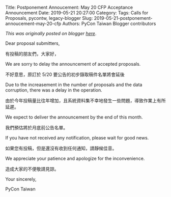 Title: Postponement Annoucement: May 20 CFP Acceptance Announcement
Date: 2019-05-21 20:27:00
Category:
Tags: Calls for Proposals, pycontw, legacy-blogger
Slug: 2019-05-21-postponement-annoucement-may-20-cfp
Authors: PyCon Taiwan Blogger contributors

*This was originally posted on blogger [here](https://pycontw.blogspot.com/2019/05/postponement-annoucement-may-20-cfp.html)*.

<!--more-->

Dear proposal submitters,  

有投稿的朋友們，大家好，  

We are sorry to delay the announcement of accepted proposals.  

不好意思，原訂於 5/20 要公告的初步錄取稿件名單將會延後  

Due to the increasement in the number of proposals and the data corruption, there was a delay in the operation.  

由於今年投稿量比往年增加，且系統資料集不幸地發生一些問題，導致作業上有所延遲。  

We expect to deliver the announcement by the end of this month.  

我們預估將於月底前公告名單。  

If you have not received any notification, please wait for good news.  

如果您有投稿，但是還沒有收到任何通知，請靜候佳音。  

We appreciate your patience and apologize for the inconvenience.  

造成大家的不便敬請見諒。  

Your sincerely,  

PyCon Taiwan
